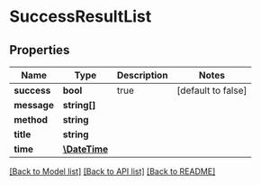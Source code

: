 # SuccessResultList

## Properties
Name | Type | Description | Notes
------------ | ------------- | ------------- | -------------
**success** | **bool** | true | [default to false]
**message** | **string[]** |  | 
**method** | **string** |  | 
**title** | **string** |  | 
**time** | [**\DateTime**](\DateTime.md) |  | 

[[Back to Model list]](../README.md#documentation-for-models) [[Back to API list]](../README.md#documentation-for-api-endpoints) [[Back to README]](../README.md)


